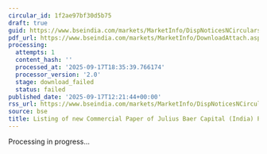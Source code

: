 ```yaml
---
circular_id: 1f2ae97bf30d5b75
draft: true
guid: https://www.bseindia.com/markets/MarketInfo/DispNoticesNCirculars.aspx?Noticeid={B34AC6A0-02BA-4F1E-BFC1-C66289A173AD}&noticeno=20250917-30&dt=09/17/2025&icount=30&totcount=57&flag=0
pdf_url: https://www.bseindia.com/markets/MarketInfo/DownloadAttach.aspx?id=20250917-30&attachedId=
processing:
  attempts: 1
  content_hash: ''
  processed_at: '2025-09-17T18:35:39.766174'
  processor_version: '2.0'
  stage: download_failed
  status: failed
published_date: '2025-09-17T12:21:44+00:00'
rss_url: https://www.bseindia.com/markets/MarketInfo/DispNoticesNCirculars.aspx?Noticeid={B34AC6A0-02BA-4F1E-BFC1-C66289A173AD}&noticeno=20250917-30&dt=09/17/2025&icount=30&totcount=57&flag=0
source: bse
title: Listing of new Commercial Paper of Julius Baer Capital (India) Private Limited
---
```


Processing in progress...